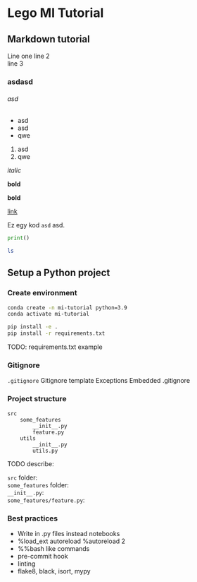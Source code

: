 # Lego MI Tutorial

## Markdown tutorial
Line one
line 2  
line 3

### asdasd

###### asd

- asd
- asd
- qwe

1. asd
2. qwe

*italic* 

**bold**

__bold__

[link](legokor.hu)

Ez egy kod `asd` asd.

```python
print()
```

```bash
ls
```

## Setup a Python project


### Create environment

```sh
conda create -n mi-tutorial python=3.9
conda activate mi-tutorial

pip install -e .
pip install -r requirements.txt
```

TODO: requirements.txt example

### Gitignore
`.gitignore`
Gitignore template
Exceptions
Embedded .gitignore


### Project structure

```
src
    some_features
        __init__.py
        feature.py
    utils
        __init__.py
        utils.py
```

TODO describe:

`src` folder:  
`some_features` folder:  
`__init__.py`:  
`some_features/feature.py`:  



### Best practices

- Write in .py files instead notebooks
- %load_ext autoreload %autoreload 2
- %%bash like commands
- pre-commit hook
- linting
- flake8, black, isort, mypy